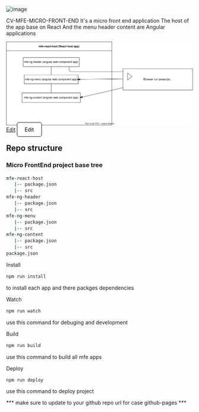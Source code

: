 ![image](https://user-images.githubusercontent.com/51287453/182680426-4debf630-4573-48bc-a846-40ca7b281830.png)


CV-MFE-MICRO-FRONT-END
It's a micro front end application 
The host of the app base on React 
And the menu header content are Angular applications

![Diagram](https://github.com/morbargig/CV-mfe-micro-front-end/blob/main/diagram.drawio.svg)
<br>
<a href="https://app.diagrams.net/#Hmorbargig%2FCV-mfe-micro-front-end%2Fmain%2Fdiagram.drawio.svg" target="_blank" >Edit</a>
<a href="https://app.diagrams.net/#Hmorbargig%2FCV-mfe-micro-front-end%2Fmain%2Fdiagram.drawio.svg" target="_blank" style="background-color: white; padding: 10px 20px; border: 1px solid black; border-radius: 5px; text-decoration: none; color: black;">Edit</a>


## Repo structure
### Micro FrontEnd project base tree

```bash
mfe-react-host
   |-- package.json
   |-- src
mfe-ng-header
   |-- package.json
   |-- src
mfe-ng-menu
   |-- package.json
   |-- src
mfe-ng-content
   |-- package.json
   |-- src
package.json
```

Install

```bash
npm run install
```
to install each app and there packges dependencies


Watch

```bash
npm run watch
```
use this command for debuging and development

Build

```bash
npm run build
```
use this command to build all mfe apps

Deploy

```bash
npm run deploy
```
use this command to deploy project

*** make sure to update to your github repo url for case github-pages ***
